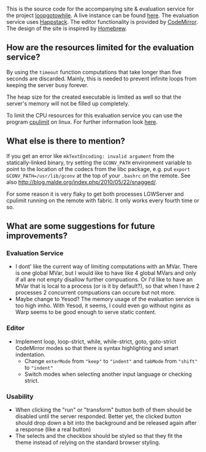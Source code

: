 This is the source code for the accompanying site & evaluation service for
the project [loopgotowhile][]. A live instance can be found [here][instance].
The evaluation service uses [Happstack][]. The editor functionality is provided
by [CodeMirror][]. The design of the site is inspired by [Homebrew][].

  [loopgotowhile]: https://github.com/eugenkiss/loopgotowhile
  [instance]: http://loopgotowhile.eugenkiss.com/
  [happstack]: http://happstack.com/
  [codemirror]: http://codemirror.net/
  [homebrew]: http://mxcl.github.com/homebrew/


How are the resources limited for the evaluation service?
---------------------------------------------------------

By using the `timeout` function computations that take longer than five seconds
are discarded. Mainly, this is needed to prevent infinite loops from keeping
the server busy forever.

The heap size for the created executable is limited as well so that the
server's memory will not be filled up completely.

To limit the CPU resources for this evaluation service you can use the program
[cpulimit][] on linux. For further information look
[here](http://maketecheasier.com/limit-cpu-usage-of-any-process-in-linux/2010/09/22).

  [cpulimit]: http://cpulimit.sourceforge.net/


What else is there to mention?
------------------------------

If you get an error like `mkTextEncoding: invalid argument` from the
statically-linked binary, try setting the `GCONV_PATH` environment variable
to point to the location of the codecs from the libc package, e.g. put `export
GCONV_PATH=/usr/lib/gconv` at the top of your `.bashrc` on the remote. See also
<http://blog.malde.org/index.php/2010/05/22/snagged/>.

For some reason it is very flaky to get both processes LGWServer and cpulimit 
running on the remote with fabric. It only works every fourth time or so.


What are some suggestions for future improvements?
--------------------------------------------------

### Evaluation Service

- I dont' like the current way of limiting computations with an MVar. There is 
  one global MVar, but I would like to have like 4 global MVars and only if all 
  are not empty disallow further compuations. Or I'd like to have an MVar that 
  is local to a process (or is it by default?), so that when I have 2 processes 
  2 concurrent compuations can occure but not more.
- Maybe change to Yesod? The memory usage of the evaluation service is too
  high imho. With Yesod, it seems, I could even go without nginx as Warp seems
  to be good enough to serve static content.


### Editor

- Implement loop, loop-strict, while, while-strict, goto, goto-strict
  CodeMirror modes so that there is syntax highlighting and smart indentation.
    - Change `enterMode` from `"keep"` to `"indent"` and `tabMode` from 
      `"shift"` to `"indent"`
    - Switch modes when selecting another input language or checking strict.


### Usability

- When clicking the "run" or "transform" button both of them should be disabled
  until the server responded. Better yet, the clicked button should drop down
  a bit into the background and be released again after a response (like a real
  button)
- The selects and the checkbox should be styled so that they fit the theme
  instead of relying on the standard browser styling.
